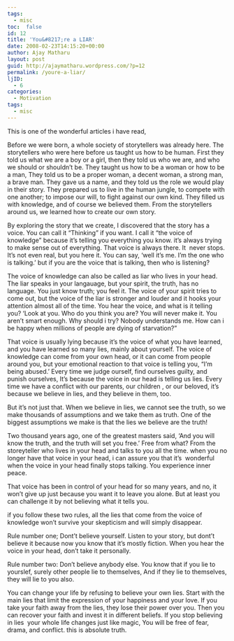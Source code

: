 ```yaml
---
tags: 
  - misc
toc:  false
id: 12
title: 'You&#8217;re a LIAR'
date: 2008-02-23T14:15:20+00:00
author: Ajay Matharu
layout: post
guid: http://ajaymatharu.wordpress.com/?p=12
permalink: /youre-a-liar/
ljID:
  - 6
categories:
  - Motivation
tags: 
  - misc
---
```

This is one of the wonderful articles i have read, 

Before we were born, a whole society of storytellers was already here. The storytellers who were here before us taught us how to be human. First they told us what we are a boy or a girl, then they told us who we are, and who we should or shouldn&#8217;t be. They taught us how to be a woman or how to be a man, They told us to be a proper woman, a decent woman, a strong man, a brave man. They gave us a name, and they told us the role we would play in their story. They prepared us to live in the human jungle, to compete with one another; to impose our will, to fight against our own kind. They filled us with knowledge, and of course we believed them. From the storytellers around us, we learned how to create our own story.

By exploring the story that we create, I discovered that the story has a voice. You can call it &#8220;Thinking&#8221; if you want. I call it &#8220;the voice of knowledge&#8221; because it&#8217;s telling you everything you know. it&#8217;s always trying to make sense out of everything. That voice is always there. It  never stops. It&#8217;s not even real, but you here it. You can say, &#8216;well it&#8217;s me. I&#8217;m the one who is talking.&#8217; but if you are the voice that is talking, then who is listening?

The voice of knowledge can also be called as liar who lives in your head. The liar speaks in your langauage, but your spirit, the truth, has no language. You just know truth; you feel it. The voice of your spirit tries to come out, but the voice of the liar is stronger and louder and it hooks your attention almost all of the time. You hear the voice, and what is it telling you? &#8216;Look at you. Who do you think you are? You will never make it. You aren&#8217;t smart enough. Why should i try? Nobody understands me. How can i be happy when millions of people are dying of starvation?&#8221;

That voice is usually lying because it&#8217;s the voice of what you have learned, and you have learned so many lies, mainly about yourself. The voice of knowledge can come from your own head, or it can come from people around you, but your emotional reaction to that voice is telling you, &#8220;I&#8217;m being abused.&#8217; Every time we judge ourself, find ourselves guilty, and punish ourselves, It&#8217;s because the voice in our head is telling us lies. Every time we have a conflict with our parents, our children , or our beloved, it&#8217;s because we believe in lies, and they believe in them, too.

But it&#8217;s not just that. When we believe in lies, we cannot see the truth, so we make thousands of assumptions and we take them as truth. One of the biggest assumptions we make is that the lies we believe are the truth!

Two thousand years ago, one of the greatest masters said, &#8216;And you will know the truth, and the truth will set you free.&#8217; Free from what? From the storeyteller who lives in your head and talks to you all the time. when you no longer have that voice in your head, i can assure you that it&#8217;s  wonderful when the voice in your head finally stops talking. You experience inner peace.

That voice has been in control of your head for so many years, and no, it won&#8217;t give up just because you want it to leave you alone. But at least you can challenge it by not believing what it tells you.

if you follow these two rules, all the lies that come from the voice of knowledge won&#8217;t survive your skepticism and will simply disappear.

Rule number one; Dont&#8217;t believe yourself. Listen to your story, but dont&#8217;t believe it because now you know that it&#8217;s mostly fiction. When you hear the voice in your head, don&#8217;t take it personally.

Rule number two: Don&#8217;t believe anybody else. You know that if you lie to yourslef, surely other people lie to themselves, And if they lie to themselves, they will lie to you also.

You can change your life by refusing to believe your own lies. Start with the main lies that limit the expression of your happiness and your love. If you take your faith away from the lies, they lose their power over you. Then you can recover your faith and invest it in different beliefs. If you stop believing in lies  your whole life changes just like magic, You will be free of fear, drama, and conflict. this is absolute truth.
